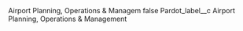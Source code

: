 <?xml version="1.0" encoding="UTF-8"?>
<CustomMetadata xmlns="http://soap.sforce.com/2006/04/metadata" xmlns:xsi="http://www.w3.org/2001/XMLSchema-instance" xmlns:xsd="http://www.w3.org/2001/XMLSchema">
    <label>Airport Planning, Operations &amp; Managem</label>
    <protected>false</protected>
    <values>
        <field>Pardot_label__c</field>
        <value xsi:type="xsd:string">Airport Planning, Operations &amp; Management</value>
    </values>
</CustomMetadata>
